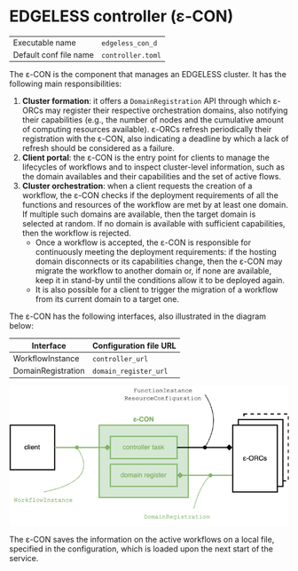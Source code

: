# EDGELESS controller (ε-CON)

|                        |                   |
| ---------------------- | ----------------- |
| Executable name        | `edgeless_con_d`  |
| Default conf file name | `controller.toml` |

The ε-CON is the component that manages an EDGELESS cluster.
It has the following main responsibilities:

1. **Cluster formation**: it offers a `DomainRegistration` API through which
   ε-ORCs may register their respective orchestration domains, also notifying
   their capabilities (e.g., the number of nodes and the cumulative amount
   of computing resources available). ε-ORCs refresh periodically their
   registration with the ε-CON, also indicating a deadline by which a lack of
   refresh should be considered as a failure.
2. **Client portal**: the ε-CON is the entry point for clients to manage the
   lifecycles of workflows and to inspect cluster-level information, such
   as the domain availables and their capabilities and the set of active flows.
3. **Cluster orchestration**: when a client requests the creation of a workflow,
   the ε-CON checks if the deployment requirements of all the functions and
   resources of the workflow are met by at least one domain. If multiple such
   domains are available, then the target domain is selected at random. If no
   domain is available with sufficient capabilities, then the workflow is
   rejected.
   - Once a workflow is accepted, the ε-CON is responsible for
   continuously meeting the deployment requirements: if the hosting domain
   disconnects or its capabilities change, then the ε-CON may migrate the
   workflow to another domain or, if none are available, keep it in stand-by
   until the conditions allow it to be deployed again.
   - It is also possible for a client to trigger the migration of a workflow
   from its current domain to a target one.

The ε-CON has the following interfaces, also illustrated in the diagram below:

| Interface          | Configuration file URL |
| ------------------ | ---------------------- |
| WorkflowInstance   | `controller_url`       |
| DomainRegistration | `domain_register_url`  |

![](diagrams-con.png)

The ε-CON saves the information on the active workflows on a local file,
specified in the configuration, which is loaded upon the next start of the
service.